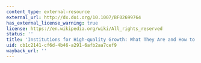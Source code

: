 ```yaml
---
content_type: external-resource
external_url: http://dx.doi.org/10.1007/BF02699764
has_external_license_warning: true
license: https://en.wikipedia.org/wiki/All_rights_reserved
status: ''
title: 'Institutions for High-quality Growth: What They Are and How to Acquire Them'
uid: cb1c2141-cf6d-4b46-a291-6afb2aa7cef9
wayback_url: ''
---
```

